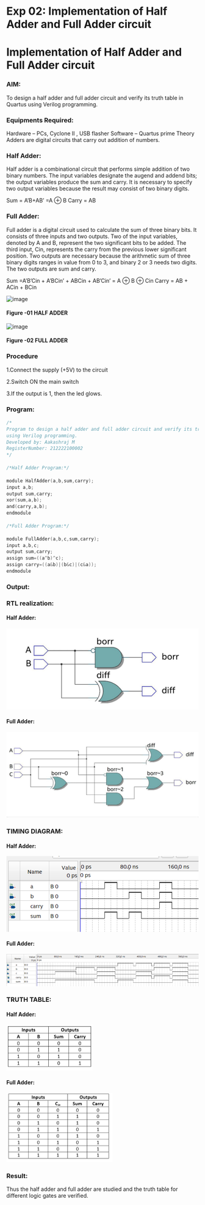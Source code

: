 # Exp 02: Implementation of Half Adder and Full Adder circuit

# Implementation of Half Adder and Full Adder circuit

### AIM:
To design a half adder and full adder circuit and verify its truth table in Quartus using Verilog programming.

### Equipments Required:
Hardware – PCs, Cyclone II , USB flasher
Software – Quartus prime
Theory
Adders are digital circuits that carry out addition of numbers.

### Half Adder:
Half adder is a combinational circuit that performs simple addition of two binary numbers. The input variables designate the augend and addend bits; the output variables produce the sum and carry. It is necessary to specify two output variables because the result may consist of two binary digits.

Sum = A’B+AB’ =A ⊕ B Carry = AB

### Full Adder:
Full adder is a digital circuit used to calculate the sum of three binary bits. It consists of three inputs and two outputs. Two of the input variables, denoted by A and B, represent the two significant bits to be added. The third input, Cin, represents the carry from the previous lower significant position. Two outputs are necessary because the arithmetic sum of three binary digits ranges in value from 0 to 3, and binary 2 or 3 needs two digits. The two outputs are sum and carry.

Sum =A’B’Cin + A’BCin’ + ABCin + AB’Cin’ = A ⊕ B ⊕ Cin Carry = AB + ACin + BCin

 ![image](https://user-images.githubusercontent.com/36288975/163552156-a13e5a56-c638-4110-97d9-8896907c8d25.png)

#### Figure -01 HALF ADDER 


![image](https://user-images.githubusercontent.com/36288975/163552057-b3547877-6d07-45b4-b7e0-bcfebfad9e1d.png)

#### Figure -02 FULL ADDER 

### Procedure

1.Connect the supply (+5V) to the circuit

2.Switch ON the main switch

3.If the output is 1, then the led glows.

### Program:
```C
/*
Program to design a half adder and full adder circuit and verify its truth table in quartus 
using Verilog programming.
Developed by: Aakashraj M
RegisterNumber: 212222100002
*/

/*Half Adder Program:*/

module HalfAdder(a,b,sum,carry);
input a,b;
output sum,carry;
xor(sum,a,b);
and(carry,a,b);
endmodule

/*Full Adder Program:*/

module FullAdder(a,b,c,sum,carry);
input a,b,c;
output sum,carry;
assign sum=((a^b)^c);
assign carry=((a&b)|(b&c)|(c&a));
endmodule
```

###  Output:

### RTL realization:

#### Half Adder:
![Half_Adder](/hadd.jpeg)

#### Full Adder:
![Full_Adder](/fulladder.jpeg)

### TIMING DIAGRAM:

#### Half Adder:
![](/Halfadder.png)

#### Full Adder:
![](/tdfa.png)

### TRUTH TABLE:

#### Half Adder:
![](/truthtableha.png)

#### Full Adder:
![](/truthtablefa.png)

### Result:
Thus the half adder and full adder are studied and the truth table for different logic gates are verified.